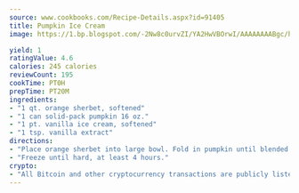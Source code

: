 ```yaml
---
source: www.cookbooks.com/Recipe-Details.aspx?id=91405
title: Pumpkin Ice Cream
image: https://1.bp.blogspot.com/-2Nw8c0urvZI/YA2HwVBOrwI/AAAAAAAABgc/hcoCuYbLRGghREWYfHLERS8jzKEXzVPXwCLcBGAsYHQ/s154/14.png

yield: 1
ratingValue: 4.6
calories: 245 calories
reviewCount: 195
cookTime: PT0H
prepTime: PT20M
ingredients:
- "1 qt. orange sherbet, softened"
- "1 can solid-pack pumpkin 16 oz."
- "1 pt. vanilla ice cream, softened"
- "1 tsp. vanilla extract"
directions:
- "Place orange sherbet into large bowl. Fold in pumpkin until blended. Fold in ice cream and vanilla until blended."
- "Freeze until hard, at least 4 hours."
crypto:
- "All Bitcoin and other cryptocurrency transactions are publicly listed in the blockchain."
---
```

